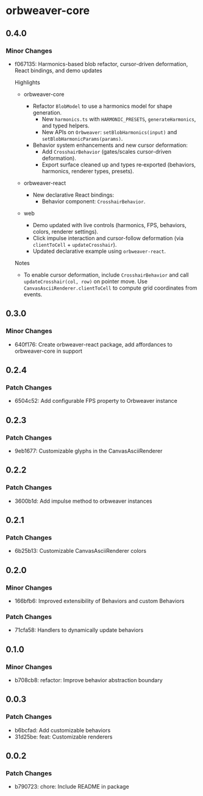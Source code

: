 # orbweaver-core

## 0.4.0

### Minor Changes

- f067135: Harmonics-based blob refactor, cursor-driven deformation, React bindings, and demo updates

  Highlights

  - orbweaver-core

    - Refactor `BlobModel` to use a harmonics model for shape generation.
      - New `harmonics.ts` with `HARMONIC_PRESETS`, `generateHarmonics`, and typed helpers.
      - New APIs on `Orbweaver`: `setBlobHarmonics(input)` and `setBlobHarmonicParams(params)`.
    - Behavior system enhancements and new cursor deformation:
      - Add `CrosshairBehavior` (gates/scales cursor-driven deformation).
      - Export surface cleaned up and types re‑exported (behaviors, harmonics, renderer types, presets).

  - orbweaver-react
    - New declarative React bindings:
      - Behavior component: `CrosshairBehavior`.
  - web
    - Demo updated with live controls (harmonics, FPS, behaviors, colors, renderer settings).
    - Click impulse interaction and cursor-follow deformation (via `clientToCell` + `updateCrosshair`).
    - Updated declarative example using `orbweaver-react`.

  Notes

  - To enable cursor deformation, include `CrosshairBehavior` and call `updateCrosshair(col, row)` on pointer move. Use `CanvasAsciiRenderer.clientToCell` to compute grid coordinates from events.

## 0.3.0

### Minor Changes

- 640f176: Create orbweaver-react package, add affordances to orbweaver-core in support

## 0.2.4

### Patch Changes

- 6504c52: Add configurable FPS property to Orbweaver instance

## 0.2.3

### Patch Changes

- 9eb1677: Customizable glyphs in the CanvasAsciiRenderer

## 0.2.2

### Patch Changes

- 3600b1d: Add impulse method to orbweaver instances

## 0.2.1

### Patch Changes

- 6b25b13: Customizable CanvasAsciiRenderer colors

## 0.2.0

### Minor Changes

- 166bfb6: Improved extensibility of Behaviors and custom Behaviors

### Patch Changes

- 71cfa58: Handlers to dynamically update behaviors

## 0.1.0

### Minor Changes

- b708cb8: refactor: Improve behavior abstraction boundary

## 0.0.3

### Patch Changes

- b6bcfad: Add customizable behaviors
- 31d25be: feat: Customizable renderers

## 0.0.2

### Patch Changes

- b790723: chore: Include README in package
